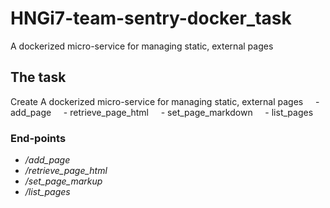 # HNGi7-team-sentry-docker_task
 A dockerized micro-service for managing static, external pages

## The task

 Create A dockerized micro-service for managing static, external pages
    - add_page
    - retrieve_page_html
    - set_page_markdown
    - list_pages


### End-points

 * */add_page*
 * */retrieve_page_html*
 * */set_page_markup*
 * */list_pages*

